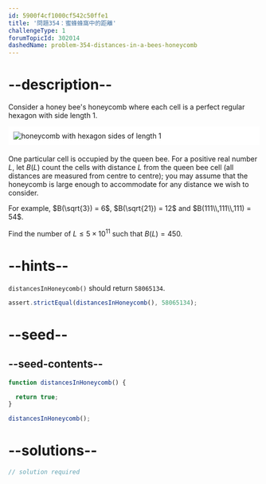 ```yaml
---
id: 5900f4cf1000cf542c50ffe1
title: '問題354：蜜蜂蜂窩中的距離'
challengeType: 1
forumTopicId: 302014
dashedName: problem-354-distances-in-a-bees-honeycomb
---
```


# --description--

Consider a honey bee's honeycomb where each cell is a perfect regular hexagon with side length 1.

<img alt="honeycomb with hexagon sides of length 1" src="https://cdn.freecodecamp.org/curriculum/project-euler/distances-in-a-bees-honeycomb.png" style="background-color: white; padding: 10px; display: block; margin-right: auto; margin-left: auto; margin-bottom: 1.2rem;" />

One particular cell is occupied by the queen bee. For a positive real number $L$, let $B(L)$ count the cells with distance $L$ from the queen bee cell (all distances are measured from centre to centre); you may assume that the honeycomb is large enough to accommodate for any distance we wish to consider.

For example, $B(\sqrt{3}) = 6$, $B(\sqrt{21}) = 12$ and $B(111\\,111\\,111) = 54$.

Find the number of $L ≤ 5 \times {10}^{11}$ such that $B(L) = 450$.

# --hints--

`distancesInHoneycomb()` should return `58065134`.

```js
assert.strictEqual(distancesInHoneycomb(), 58065134);
```

# --seed--

## --seed-contents--

```js
function distancesInHoneycomb() {

  return true;
}

distancesInHoneycomb();
```

# --solutions--

```js
// solution required
```
